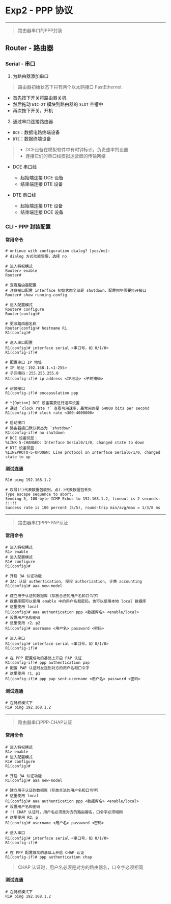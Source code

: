 # Exp2 - PPP 协议

---

> 路由器串口的PPP封装

## Router - 路由器

### Serial - 串口

1. 为路由器添加串口

> 路由器初始状态下只有两个以太网接口 FastEthernet

- 首先按下开关将路由器关机
- 然后拖动 `WIC-2T` 模块到路由器的 `SLOT` 空槽中
- 再次按下开关，开机

2. 通过串口连接路由器

- `DCE`：数据电路终端设备
- `DTE`：数据终端设备
> - DCE设备在模拟软件中有时钟标识，负责速率的设置
> - 连接它们的串口线模拟运营商的传输网络

- DCE 串口线
  - 起始端连接 DCE 设备
  - 结束端连接 DTE 设备

- DTE 串口线
  - 起始端连接 DTE 设备
  - 结束端连接 DCE 设备

### CLI - PPP 封装配置

#### 常用命令

```shell
# ontinue with configuration dialog? [yes/no]: 
# dialog 方式功能受限，选择 no

# 进入特权模式
Router> enable
Router#

# 查看路由器配置
# 注意接口配置 interface 初始状态全部是 shutdown，配置完毕需要打开接口
Router# show running-config

# 进入配置模式
Router# configure
Router(config)#

# 更改路由器名称
Router(config)# hostname R1
R1(config)#

# 进入串口配置
R1(config)# interface serial <串口号，如 0/1/0>
R1(config-if)#

# 配置串口 IP 地址
# IP 地址：192.168.1.<1-255>
# 子网掩码：255.255.255.0
R1(config-if)# ip address <IP地址> <子网掩码>

# 封装接口
R1(config-if)# encapsulation ppp

# *[Option] DCE 设备需要进行速率设置
# 通过 `clock rate ?` 查看可用速率，最常用的是 64000 bits per second
R1(config-if)# clock rate <300-4000000>

# 启动接口
# 路由器接口默认状态为 `shutdown`
R1(config-if)# no shutdown
# DCE 设备回显：
%LINK-5-CHANGED: Interface Serial0/1/0, changed state to down
# DTE 设备回显：
%LINEPROTO-5-UPDOWN: Line protocol on Interface Serial0/1/0, changed state to up
```

#### 测试连通

```shell
R1# ping 192.168.1.2

# 叹号(!)代表数据包收到，点(.)代表数据包丢失
Type escape sequence to abort.
Sending 5, 100-byte ICMP Echos to 192.168.1.2, timeout is 2 seconds:
!!!!!
Success rate is 100 percent (5/5), round-trip min/avg/max = 1/3/8 ms
```

---

> 路由器串口PPP-PAP认证

#### 常用命令

```shell
# 进入特权模式
R1> enable
# 进入配置模式
R1# configure
R1(config)#

# 开启 3A 认证功能
# 3A: 认证 authentication, 授权 authorization, 计费 accounting
R1(config)# aaa new-model

# 建立用于认证的数据库（存放合法的用户名和口令字）
# 数据库既可以使用 enable 中的用户名和密码，也可以使用本地 local 数据库
# 这里使用 local
R1(config)# aaa authentication ppp <数据库名> <enable/local>
# 设置用户名和密码
# 这里使用 r2，p2
R1(config)# username <用户名> password <密码>

# 进入串口
R1(config)# interface serial <串口号，如 0/1/0>
R1(config-if)#

# 在 PPP 配置成功的基础上开启 PAP 认证
R1(config-if)# ppp authentication pap
# 配置 PAP 认证时发送到对方的用户名和口令字
# 这里使用 r1，p1
R1(config-if)# ppp pap sent-username <用户名> password <密码>
```

#### 测试连通

```shell
# 在特权模式下
R1# ping 192.168.1.2
```

---

> 路由器串口PPP-CHAP认证

#### 常用命令
```shell
# 进入特权模式
R1> enable
# 进入配置模式
R1# configure
R1(config)#

# 开启 3A 认证功能
R1(config)# aaa new-model

# 建立用于认证的数据库（存放合法的用户名和口令字）
# 这里使用 local
R1(config)# aaa authentication ppp <数据库名> <enable/local>
# 设置用户名和密码
# !! CHAP 认证时，用户名必须是对方的路由器名，口令字必须相同
# 这里使用 R2，p
R1(config)# username <用户名> password <密码>

# 进入串口
R1(config)# interface serial <串口号，如 0/1/0>
R1(config-if)#

# 在 PPP 配置成功的基础上开启 CHAP 认证
R1(config-if)# ppp authentication chap
```
> CHAP 认证时，用户名必须是对方的路由器名，口令字必须相同

#### 测试连通

```shell
# 在特权模式下
R1# ping 192.168.1.2
```
